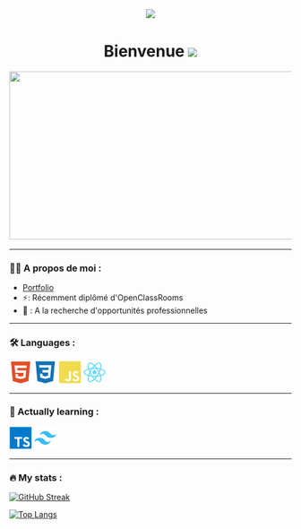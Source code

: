 <!--
**AllanDltr/AllanDltr** is a ✨ _special_ ✨ repository because its `README.md` (this file) appears on your GitHub profile.

Here are some ideas to get you started:

- 🔭 I’m currently working on ...
- 🌱 I’m currently learning ...
- 👯 I’m looking to collaborate on ...
- 🤔 I’m looking for help with ...
- 💬 Ask me about ...
- 📫 How to reach me: ...
- 😄 Pronouns: ...
- ⚡ Fun fact: ...
-->

<div id"header" align="center">
<img src="https://media.giphy.com/media/jdPMeyv9rn0hZHh8n9/giphy.gif" width="100"/>
</div>

<h1 align="center">
  Bienvenue
  <img src="https://media.giphy.com/media/hvRJCLFzcasrR4ia7z/giphy.gif" width="30px"/>
</h1>

<div align="center">
  <img src="https://media.giphy.com/media/gh0RRgkTXedvF0pDc0/giphy.gif" width="600" height="300"/>
</div>


---

### :technologist: A propos de moi :

- <a href="https://portfolio-allandtr.vercel.app/"> Portfolio </a>
- ⚡: Récemment diplômé d'OpenClassRooms
- 🌱 : A la recherche d'opportunités professionnelles 

---

### 🛠️ Languages :

<div>
  <img src="https://github.com/devicons/devicon/blob/master/icons/html5/html5-plain.svg" title="HTML5" alt="HTML5" width="40" height="40"/>
  
  <img src="https://github.com/devicons/devicon/blob/master/icons/css3/css3-plain.svg" title="CSS3" alt="CSS3" width="40" height="40"/>
  
<img src="https://github.com/devicons/devicon/blob/master/icons/javascript/javascript-plain.svg" title="JavaScript" alt="JavaScript" width="40" height="40"/>
  
  <img src="https://github.com/devicons/devicon/blob/master/icons/react/react-original.svg" title="React" alt="React" width="40" height="40"/>
</div>

---

### 📖 Actually learning :

<div>
<img src="https://github.com/devicons/devicon/blob/master/icons/typescript/typescript-original.svg" title="TypeScript" alt="TS" width="40" height="40"/>

<img src="https://github.com/devicons/devicon/blob/master/icons/tailwindcss/tailwindcss-plain.svg" title="TypeScript" alt="TS" width="40" height="40"/>
</div>

---

### 🔥 My stats :

[![GitHub Streak](http://github-readme-streak-stats.herokuapp.com?user=AllanDltr&theme=dark&hide_border=true&date_format=j%20M%5B%20Y%5D)](https://git.io/streak-stats)

[![Top Langs](https://github-readme-stats.vercel.app/api/top-langs/?username=AllanDltr&layout=compact&theme=vision-friendly-dark)](https://github.com/anuraghazra/github-readme-stats)

